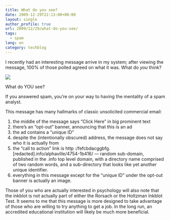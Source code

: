 ```yaml
---
title: What do you see?
date: 2009-12-29T22:13:00+00:00
layout: single
author_profile: true
url: 2009/12/29/what-do-you-see/
tags:
  - spam
lang: en
category: techblog
---
```

I recently had an interesting message arrive in my system; after viewing the message, 100% of those polled agreed on what it was. What do _you_ think?

[![](http://4.bp.blogspot.com/_vaUVXcmC3OI/Szp3SIsjwCI/AAAAAAAAAiI/i2DBw6JuuN8/s640/iseespam.jpg)](http://4.bp.blogspot.com/_vaUVXcmC3OI/Szp3SIsjwCI/AAAAAAAAAiI/i2DBw6JuuN8/s1600-h/iseespam.jpg)

What do YOU see?

If you answered spam, you’re on your way to having the mentality of a spam analyst.

This message has many hallmarks of classic unsolicited commercial email:

  1. the middle of the message says “Click Here” in big prominent text 
  2. there’s an “opt-out” banner, announcing that this is an ad 
  3. the ad contains a “unique ID” 
  4. despite the (intentionally obscured) address, the message does not say who it is actually from 
  5. the “call to action” link is http :/fefcbdacggbfg.[redacted].info/alphaville/4754-1b416/ — random sub-domain, published in the .info top level domain, with a directory name comprised of two random words, and a sub-directory that looks like yet another unique identifier. 
  6. everything in this message except for the “unique ID” under the opt-out banner is actually an image. 

Those of you who are actually interested in psychology will also note that the inkblot is not actually part of either the Rorsach or the Holtzman Inkblot Test. It seems to me that this message is more designed to take advantage of those who are willing to try anything to get a job. In the long run, an accredited educational institution will likely be much more beneficial.